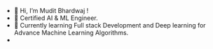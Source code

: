 - 👋 Hi, I’m Mudit Bhardwaj !
- 👀 Certified AI & ML Engineer.
- 🌱 Currently learning Full stack Development and Deep learning for Advance Machine Learning Algorithms.
- 

